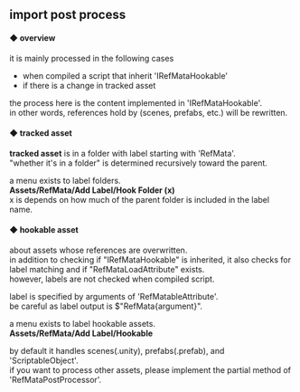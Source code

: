 ## import post process

#### ◆ overview
it is mainly processed in the following cases  
- when compiled a script that inherit 'IRefMataHookable'
- if there is a change in tracked asset

the process here is the content implemented in 'IRefMataHookable'.  
in other words, references hold by (scenes, prefabs, etc.) will be rewritten.

#### ◆ tracked asset
**tracked asset** is in a folder with label starting with 'RefMata'.  
"whether it's in a folder" is determined recursively toward the parent.

a menu exists to label folders.  
**Assets/RefMata/Add Label/Hook Folder (x)**  
x is depends on how much of the parent folder is included in the label name.

#### ◆ hookable asset
about assets whose references are overwritten.  
in addition to checking if "IRefMataHookable" is inherited, it also checks for label matching and if "RefMataLoadAttribute" exists.  
however, labels are not checked when compiled script.

label is specified by arguments of 'RefMatableAttribute'.  
be careful as label output is $"RefMata{argument}".

a menu exists to label hookable assets.  
**Assets/RefMata/Add Label/Hookable**

by default it handles scenes(.unity), prefabs(.prefab), and 'ScriptableObject'.  
if you want to process other assets, please implement the partial method of 'RefMataPostProcessor'.
